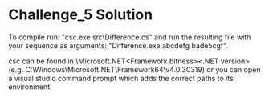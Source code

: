 # Challenge_5 Solution

To compile run: "csc.exe src\Difference.cs" 
and run the resulting file with your sequence as arguments: "Difference.exe abcdefg bade5cgf".

csc can be found in <windows installation folder>\Microsoft.NET\<Framework bitness>\<.NET version> 
(e.g. C:\Windows\Microsoft.NET\Framework64\v4.0.30319)
or you can open a visual studio command prompt which adds the correct paths to its environment.

